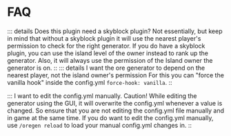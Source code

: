 # FAQ
::: details Does this plugin need a skyblock plugin?
Not essentially, but keep in mind that without a skyblock plugin it will use the nearest player's permission to check for the right generator.
If you do have a skyblock plugin, you can use the island level of the owner instead to rank up the generator. Also, it will always use the permission of the Island owner the generator is on.
::
::: details I want the ore generator to depend on the nearest player, not the island owner's permission
For this you can "force the vanilla hook" inside the config.yml `force-hook: vanilla`.
::

::: I want to edit the config.yml manually.
Caution! While editing the generator using the GUI, it will overwrite the config.yml whenever a value is changed. So ensure that you are not editing the config.yml file manually and in game at the same time.
If you do want to edit the config.yml manually, use `/oregen reload` to load your manual config.yml changes in.
::
